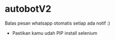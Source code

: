 # autobotV2

Balas pesan whatsapp otomatis setiap ada notif :)

* Pastikan kamu udah PIP install selenium
